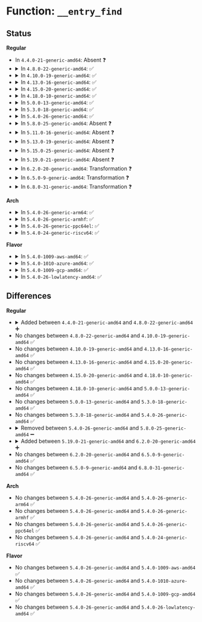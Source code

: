 # Function: <code>__entry_find</code>

## Status
<b>Regular</b>
<ul>
<li>
In <code>4.4.0-21-generic-amd64</code>: Absent ❓
</li>
<li>
<details>
<summary>In <code>4.8.0-22-generic-amd64</code>: ✅</summary>

```c
struct mb_cache_entry * __entry_find(struct mb_cache * cache, struct mb_cache_entry * entry, u32 key)
```

```json
{
  "name": "__entry_find",
  "collision_type": "Unique Static",
  "inline_type": "No",
  "funcs": [
    {
      "addr": 18446744071581568400,
      "name": "__entry_find",
      "external": false,
      "loc": "fs/mbcache.c:125",
      "file": "fs/mbcache.c",
      "inline": "seen, unknown",
      "caller_inline": [],
      "caller_func": [
        "fs/mbcache.c:mb_cache_entry_find_next",
        "fs/mbcache.c:mb_cache_entry_find_first"
      ]
    }
  ],
  "symbols": [
    {
      "addr": 18446744071581568400,
      "name": "__entry_find",
      "section": ".text",
      "bind": "STB_LOCAL",
      "size": 151
    }
  ]
}
```
</details>
</li>
<li>
<details>
<summary>In <code>4.10.0-19-generic-amd64</code>: ✅</summary>

```c
struct mb_cache_entry * __entry_find(struct mb_cache * cache, struct mb_cache_entry * entry, u32 key)
```

```json
{
  "name": "__entry_find",
  "collision_type": "Unique Static",
  "inline_type": "No",
  "funcs": [
    {
      "addr": 18446744071581652992,
      "name": "__entry_find",
      "external": false,
      "loc": "fs/mbcache.c:125",
      "file": "fs/mbcache.c",
      "inline": "seen, unknown",
      "caller_inline": [],
      "caller_func": [
        "fs/mbcache.c:mb_cache_entry_find_next",
        "fs/mbcache.c:mb_cache_entry_find_first"
      ]
    }
  ],
  "symbols": [
    {
      "addr": 18446744071581652992,
      "name": "__entry_find",
      "section": ".text",
      "bind": "STB_LOCAL",
      "size": 151
    }
  ]
}
```
</details>
</li>
<li>
<details>
<summary>In <code>4.13.0-16-generic-amd64</code>: ✅</summary>

```c
struct mb_cache_entry * __entry_find(struct mb_cache * cache, struct mb_cache_entry * entry, u32 key)
```

```json
{
  "name": "__entry_find",
  "collision_type": "Unique Static",
  "inline_type": "No",
  "funcs": [
    {
      "addr": 18446744071581707408,
      "name": "__entry_find",
      "external": false,
      "loc": "fs/mbcache.c:126",
      "file": "fs/mbcache.c",
      "inline": "seen, unknown",
      "caller_inline": [],
      "caller_func": [
        "fs/mbcache.c:mb_cache_entry_find_next",
        "fs/mbcache.c:mb_cache_entry_find_first"
      ]
    }
  ],
  "symbols": [
    {
      "addr": 18446744071581707408,
      "name": "__entry_find",
      "section": ".text",
      "bind": "STB_LOCAL",
      "size": 154
    }
  ]
}
```
</details>
</li>
<li>
<details>
<summary>In <code>4.15.0-20-generic-amd64</code>: ✅</summary>

```c
struct mb_cache_entry * __entry_find(struct mb_cache * cache, struct mb_cache_entry * entry, u32 key)
```

```json
{
  "name": "__entry_find",
  "collision_type": "Unique Static",
  "inline_type": "No",
  "funcs": [
    {
      "addr": 18446744071581853040,
      "name": "__entry_find",
      "external": false,
      "loc": "fs/mbcache.c:127",
      "file": "fs/mbcache.c",
      "inline": "seen, unknown",
      "caller_inline": [],
      "caller_func": [
        "fs/mbcache.c:mb_cache_entry_find_next",
        "fs/mbcache.c:mb_cache_entry_find_first"
      ]
    }
  ],
  "symbols": [
    {
      "addr": 18446744071581853040,
      "name": "__entry_find",
      "section": ".text",
      "bind": "STB_LOCAL",
      "size": 154
    }
  ]
}
```
</details>
</li>
<li>
<details>
<summary>In <code>4.18.0-10-generic-amd64</code>: ✅</summary>

```c
struct mb_cache_entry * __entry_find(struct mb_cache * cache, struct mb_cache_entry * entry, u32 key)
```

```json
{
  "name": "__entry_find",
  "collision_type": "Unique Static",
  "inline_type": "No",
  "funcs": [
    {
      "addr": 18446744071582032688,
      "name": "__entry_find",
      "external": false,
      "loc": "fs/mbcache.c:127",
      "file": "fs/mbcache.c",
      "inline": "seen, unknown",
      "caller_inline": [],
      "caller_func": [
        "fs/mbcache.c:mb_cache_entry_find_next",
        "fs/mbcache.c:mb_cache_entry_find_first"
      ]
    }
  ],
  "symbols": [
    {
      "addr": 18446744071582032688,
      "name": "__entry_find",
      "section": ".text",
      "bind": "STB_LOCAL",
      "size": 153
    }
  ]
}
```
</details>
</li>
<li>
<details>
<summary>In <code>5.0.0-13-generic-amd64</code>: ✅</summary>

```c
struct mb_cache_entry * __entry_find(struct mb_cache * cache, struct mb_cache_entry * entry, u32 key)
```

```json
{
  "name": "__entry_find",
  "collision_type": "Unique Static",
  "inline_type": "No",
  "funcs": [
    {
      "addr": 18446744071582121440,
      "name": "__entry_find",
      "external": false,
      "loc": "fs/mbcache.c:127",
      "file": "fs/mbcache.c",
      "inline": "seen, unknown",
      "caller_inline": [],
      "caller_func": [
        "fs/mbcache.c:mb_cache_entry_find_next",
        "fs/mbcache.c:mb_cache_entry_find_first"
      ]
    }
  ],
  "symbols": [
    {
      "addr": 18446744071582121440,
      "name": "__entry_find",
      "section": ".text",
      "bind": "STB_LOCAL",
      "size": 155
    }
  ]
}
```
</details>
</li>
<li>
<details>
<summary>In <code>5.3.0-18-generic-amd64</code>: ✅</summary>

```c
struct mb_cache_entry * __entry_find(struct mb_cache * cache, struct mb_cache_entry * entry, u32 key)
```

```json
{
  "name": "__entry_find",
  "collision_type": "Unique Static",
  "inline_type": "No",
  "funcs": [
    {
      "addr": 18446744071582283376,
      "name": "__entry_find",
      "external": false,
      "loc": "fs/mbcache.c:128",
      "file": "fs/mbcache.c",
      "inline": "seen, unknown",
      "caller_inline": [],
      "caller_func": [
        "fs/mbcache.c:mb_cache_entry_find_next",
        "fs/mbcache.c:mb_cache_entry_find_first"
      ]
    }
  ],
  "symbols": [
    {
      "addr": 18446744071582283376,
      "name": "__entry_find",
      "section": ".text",
      "bind": "STB_LOCAL",
      "size": 169
    }
  ]
}
```
</details>
</li>
<li>
<details>
<summary>In <code>5.4.0-26-generic-amd64</code>: ✅</summary>

```c
struct mb_cache_entry * __entry_find(struct mb_cache * cache, struct mb_cache_entry * entry, u32 key)
```

```json
{
  "name": "__entry_find",
  "collision_type": "Unique Static",
  "inline_type": "No",
  "funcs": [
    {
      "addr": 18446744071582382496,
      "name": "__entry_find",
      "external": false,
      "loc": "fs/mbcache.c:128",
      "file": "fs/mbcache.c",
      "inline": "seen, unknown",
      "caller_inline": [],
      "caller_func": [
        "fs/mbcache.c:mb_cache_entry_find_next",
        "fs/mbcache.c:mb_cache_entry_find_first"
      ]
    }
  ],
  "symbols": [
    {
      "addr": 18446744071582382496,
      "name": "__entry_find",
      "section": ".text",
      "bind": "STB_LOCAL",
      "size": 169
    }
  ]
}
```
</details>
</li>
<li>
<details>
<summary>In <code>5.8.0-25-generic-amd64</code>: Absent ❓</summary>

```json
{
  "name": "__entry_find",
  "collision_type": "Unique Static",
  "inline_type": "Selective",
  "funcs": [
    {
      "addr": 18446744071582667696,
      "name": "__entry_find",
      "external": false,
      "loc": "fs/mbcache.c:128",
      "file": "fs/mbcache.c",
      "inline": "not declared, inlined",
      "caller_inline": [],
      "caller_func": [
        "fs/mbcache.c:mb_cache_entry_find_next",
        "fs/mbcache.c:mb_cache_entry_find_first"
      ]
    }
  ],
  "symbols": [
    {
      "addr": 18446744071582667696,
      "name": "__entry_find.isra.0",
      "section": ".text",
      "bind": "STB_LOCAL",
      "size": 178
    }
  ]
}
```
</details>
</li>
<li>
<details>
<summary>In <code>5.11.0-16-generic-amd64</code>: Absent ❓</summary>

```json
{
  "name": "__entry_find",
  "collision_type": "Unique Static",
  "inline_type": "Selective",
  "funcs": [
    {
      "addr": 18446744071582736656,
      "name": "__entry_find",
      "external": false,
      "loc": "fs/mbcache.c:128",
      "file": "fs/mbcache.c",
      "inline": "not declared, inlined",
      "caller_inline": [],
      "caller_func": [
        "fs/mbcache.c:mb_cache_entry_find_next",
        "fs/mbcache.c:mb_cache_entry_find_first"
      ]
    }
  ],
  "symbols": [
    {
      "addr": 18446744071582736656,
      "name": "__entry_find.isra.0",
      "section": ".text",
      "bind": "STB_LOCAL",
      "size": 178
    }
  ]
}
```
</details>
</li>
<li>
<details>
<summary>In <code>5.13.0-19-generic-amd64</code>: Absent ❓</summary>

```json
{
  "name": "__entry_find",
  "collision_type": "Unique Static",
  "inline_type": "Selective",
  "funcs": [
    {
      "addr": 18446744071582764880,
      "name": "__entry_find",
      "external": false,
      "loc": "fs/mbcache.c:128",
      "file": "fs/mbcache.c",
      "inline": "not declared, inlined",
      "caller_inline": [],
      "caller_func": [
        "fs/mbcache.c:mb_cache_entry_find_next",
        "fs/mbcache.c:mb_cache_entry_find_first"
      ]
    }
  ],
  "symbols": [
    {
      "addr": 18446744071582764880,
      "name": "__entry_find.isra.0",
      "section": ".text",
      "bind": "STB_LOCAL",
      "size": 178
    }
  ]
}
```
</details>
</li>
<li>
<details>
<summary>In <code>5.15.0-25-generic-amd64</code>: Absent ❓</summary>

```json
{
  "name": "__entry_find",
  "collision_type": "Unique Static",
  "inline_type": "Selective",
  "funcs": [
    {
      "addr": 0,
      "name": "__entry_find",
      "external": false,
      "loc": "fs/mbcache.c:128",
      "file": "fs/mbcache.c",
      "inline": "not declared, inlined",
      "caller_inline": [],
      "caller_func": [
        "fs/mbcache.c:mb_cache_entry_find_next",
        "fs/mbcache.c:mb_cache_entry_find_first"
      ]
    }
  ],
  "symbols": [
    {
      "addr": 18446744071583091888,
      "name": "__entry_find.isra.0",
      "section": ".text",
      "bind": "STB_LOCAL",
      "size": 219
    },
    {
      "addr": 18446744071592244565,
      "name": "__entry_find.isra.0.cold",
      "section": ".text",
      "bind": "STB_LOCAL",
      "size": 31
    }
  ]
}
```
</details>
</li>
<li>
<details>
<summary>In <code>5.19.0-21-generic-amd64</code>: Absent ❓</summary>

```json
{
  "name": "__entry_find",
  "collision_type": "Unique Static",
  "inline_type": "Selective",
  "funcs": [
    {
      "addr": 0,
      "name": "__entry_find",
      "external": false,
      "loc": "fs/mbcache.c:141",
      "file": "fs/mbcache.c",
      "inline": "not declared, inlined",
      "caller_inline": [],
      "caller_func": [
        "fs/mbcache.c:mb_cache_entry_find_next",
        "fs/mbcache.c:mb_cache_entry_find_first"
      ]
    }
  ],
  "symbols": [
    {
      "addr": 18446744071583571872,
      "name": "__entry_find.isra.0",
      "section": ".text",
      "bind": "STB_LOCAL",
      "size": 307
    },
    {
      "addr": 18446744071594023778,
      "name": "__entry_find.isra.0.cold",
      "section": ".text",
      "bind": "STB_LOCAL",
      "size": 30
    }
  ]
}
```
</details>
</li>
<li>
<details>
<summary>In <code>6.2.0-20-generic-amd64</code>: Transformation ❓</summary>

```c
struct mb_cache_entry * __entry_find(struct mb_cache * cache, struct mb_cache_entry * entry, u32 key)
```

```json
{
  "name": "__entry_find",
  "collision_type": "Unique Static",
  "inline_type": "No",
  "funcs": [
    {
      "addr": 0,
      "name": "__entry_find",
      "external": false,
      "loc": "fs/mbcache.c:152",
      "file": "fs/mbcache.c",
      "inline": "seen, unknown",
      "caller_inline": [],
      "caller_func": [
        "fs/mbcache.c:mb_cache_entry_find_next",
        "fs/mbcache.c:mb_cache_entry_find_first"
      ]
    }
  ],
  "symbols": [
    {
      "addr": 18446744071584174288,
      "name": "__entry_find",
      "section": ".text",
      "bind": "STB_LOCAL",
      "size": 294
    },
    {
      "addr": 18446744071596059619,
      "name": "__entry_find.cold",
      "section": ".text",
      "bind": "STB_LOCAL",
      "size": 31
    }
  ]
}
```
</details>
</li>
<li>
<details>
<summary>In <code>6.5.0-9-generic-amd64</code>: Transformation ❓</summary>

```c
struct mb_cache_entry * __entry_find(struct mb_cache * cache, struct mb_cache_entry * entry, u32 key)
```

```json
{
  "name": "__entry_find",
  "collision_type": "Unique Static",
  "inline_type": "No",
  "funcs": [
    {
      "addr": 0,
      "name": "__entry_find",
      "external": false,
      "loc": "fs/mbcache.c:152",
      "file": "fs/mbcache.c",
      "inline": "seen, unknown",
      "caller_inline": [],
      "caller_func": [
        "fs/mbcache.c:mb_cache_entry_find_next",
        "fs/mbcache.c:mb_cache_entry_find_first"
      ]
    }
  ],
  "symbols": [
    {
      "addr": 18446744071584402128,
      "name": "__entry_find",
      "section": ".text",
      "bind": "STB_LOCAL",
      "size": 294
    },
    {
      "addr": 18446744071596583762,
      "name": "__entry_find.cold",
      "section": ".text",
      "bind": "STB_LOCAL",
      "size": 31
    }
  ]
}
```
</details>
</li>
<li>
<details>
<summary>In <code>6.8.0-31-generic-amd64</code>: Transformation ❓</summary>

```c
struct mb_cache_entry * __entry_find(struct mb_cache * cache, struct mb_cache_entry * entry, u32 key)
```

```json
{
  "name": "__entry_find",
  "collision_type": "Unique Static",
  "inline_type": "No",
  "funcs": [
    {
      "addr": 0,
      "name": "__entry_find",
      "external": false,
      "loc": "fs/mbcache.c:152",
      "file": "fs/mbcache.c",
      "inline": "seen, unknown",
      "caller_inline": [],
      "caller_func": [
        "fs/mbcache.c:mb_cache_entry_find_next",
        "fs/mbcache.c:mb_cache_entry_find_first"
      ]
    }
  ],
  "symbols": [
    {
      "addr": 18446744071584622848,
      "name": "__entry_find",
      "section": ".text",
      "bind": "STB_LOCAL",
      "size": 294
    },
    {
      "addr": 18446744071597488333,
      "name": "__entry_find.cold",
      "section": ".text",
      "bind": "STB_LOCAL",
      "size": 31
    }
  ]
}
```
</details>
</li>
</ul>
<b>Arch</b>
<ul>
<li>
<details>
<summary>In <code>5.4.0-26-generic-arm64</code>: ✅</summary>

```c
struct mb_cache_entry * __entry_find(struct mb_cache * cache, struct mb_cache_entry * entry, u32 key)
```

```json
{
  "name": "__entry_find",
  "collision_type": "Unique Static",
  "inline_type": "No",
  "funcs": [
    {
      "addr": 18446603336493979800,
      "name": "__entry_find",
      "external": false,
      "loc": "fs/mbcache.c:128",
      "file": "fs/mbcache.c",
      "inline": "seen, unknown",
      "caller_inline": [],
      "caller_func": [
        "fs/mbcache.c:mb_cache_entry_find_next",
        "fs/mbcache.c:mb_cache_entry_find_first"
      ]
    }
  ],
  "symbols": [
    {
      "addr": 18446603336493979800,
      "name": "__entry_find",
      "section": ".text",
      "bind": "STB_LOCAL",
      "size": 376
    }
  ]
}
```
</details>
</li>
<li>
<details>
<summary>In <code>5.4.0-26-generic-armhf</code>: ✅</summary>

```c
struct mb_cache_entry * __entry_find(struct mb_cache * cache, struct mb_cache_entry * entry, u32 key)
```

```json
{
  "name": "__entry_find",
  "collision_type": "Unique Static",
  "inline_type": "No",
  "funcs": [
    {
      "addr": 3227444200,
      "name": "__entry_find",
      "external": false,
      "loc": "fs/mbcache.c:128",
      "file": "fs/mbcache.c",
      "inline": "seen, unknown",
      "caller_inline": [],
      "caller_func": [
        "fs/mbcache.c:mb_cache_entry_find_next",
        "fs/mbcache.c:mb_cache_entry_find_first"
      ]
    }
  ],
  "symbols": [
    {
      "addr": 3227444200,
      "name": "__entry_find",
      "section": ".text",
      "bind": "STB_LOCAL",
      "size": 428
    }
  ]
}
```
</details>
</li>
<li>
<details>
<summary>In <code>5.4.0-26-generic-ppc64el</code>: ✅</summary>

```c
struct mb_cache_entry * __entry_find(struct mb_cache * cache, struct mb_cache_entry * entry, u32 key)
```

```json
{
  "name": "__entry_find",
  "collision_type": "Unique Static",
  "inline_type": "No",
  "funcs": [
    {
      "addr": 13835058055287621632,
      "name": "__entry_find",
      "external": false,
      "loc": "fs/mbcache.c:128",
      "file": "fs/mbcache.c",
      "inline": "seen, unknown",
      "caller_inline": [],
      "caller_func": [
        "fs/mbcache.c:mb_cache_entry_find_next",
        "fs/mbcache.c:mb_cache_entry_find_first"
      ]
    }
  ],
  "symbols": [
    {
      "addr": 13835058055287621632,
      "name": "__entry_find",
      "section": ".text",
      "bind": "STB_LOCAL",
      "size": 408
    }
  ]
}
```
</details>
</li>
<li>
<details>
<summary>In <code>5.4.0-24-generic-riscv64</code>: ✅</summary>

```c
struct mb_cache_entry * __entry_find(struct mb_cache * cache, struct mb_cache_entry * entry, u32 key)
```

```json
{
  "name": "__entry_find",
  "collision_type": "Unique Static",
  "inline_type": "No",
  "funcs": [
    {
      "addr": 18446743936273498676,
      "name": "__entry_find",
      "external": false,
      "loc": "fs/mbcache.c:128",
      "file": "fs/mbcache.c",
      "inline": "seen, unknown",
      "caller_inline": [],
      "caller_func": [
        "fs/mbcache.c:mb_cache_entry_find_next",
        "fs/mbcache.c:mb_cache_entry_find_first"
      ]
    }
  ],
  "symbols": [
    {
      "addr": 18446743936273498676,
      "name": "__entry_find",
      "section": ".text",
      "bind": "STB_LOCAL",
      "size": 230
    }
  ]
}
```
</details>
</li>
</ul>
<b>Flavor</b>
<ul>
<li>
<details>
<summary>In <code>5.4.0-1009-aws-amd64</code>: ✅</summary>

```c
struct mb_cache_entry * __entry_find(struct mb_cache * cache, struct mb_cache_entry * entry, u32 key)
```

```json
{
  "name": "__entry_find",
  "collision_type": "Unique Static",
  "inline_type": "No",
  "funcs": [
    {
      "addr": 18446744071582351232,
      "name": "__entry_find",
      "external": false,
      "loc": "fs/mbcache.c:128",
      "file": "fs/mbcache.c",
      "inline": "seen, unknown",
      "caller_inline": [],
      "caller_func": [
        "fs/mbcache.c:mb_cache_entry_find_next",
        "fs/mbcache.c:mb_cache_entry_find_first"
      ]
    }
  ],
  "symbols": [
    {
      "addr": 18446744071582351232,
      "name": "__entry_find",
      "section": ".text",
      "bind": "STB_LOCAL",
      "size": 169
    }
  ]
}
```
</details>
</li>
<li>
<details>
<summary>In <code>5.4.0-1010-azure-amd64</code>: ✅</summary>

```c
struct mb_cache_entry * __entry_find(struct mb_cache * cache, struct mb_cache_entry * entry, u32 key)
```

```json
{
  "name": "__entry_find",
  "collision_type": "Unique Static",
  "inline_type": "No",
  "funcs": [
    {
      "addr": 18446744071582288944,
      "name": "__entry_find",
      "external": false,
      "loc": "fs/mbcache.c:128",
      "file": "fs/mbcache.c",
      "inline": "seen, unknown",
      "caller_inline": [],
      "caller_func": [
        "fs/mbcache.c:mb_cache_entry_find_next",
        "fs/mbcache.c:mb_cache_entry_find_first"
      ]
    }
  ],
  "symbols": [
    {
      "addr": 18446744071582288944,
      "name": "__entry_find",
      "section": ".text",
      "bind": "STB_LOCAL",
      "size": 169
    }
  ]
}
```
</details>
</li>
<li>
<details>
<summary>In <code>5.4.0-1009-gcp-amd64</code>: ✅</summary>

```c
struct mb_cache_entry * __entry_find(struct mb_cache * cache, struct mb_cache_entry * entry, u32 key)
```

```json
{
  "name": "__entry_find",
  "collision_type": "Unique Static",
  "inline_type": "No",
  "funcs": [
    {
      "addr": 18446744071582341712,
      "name": "__entry_find",
      "external": false,
      "loc": "fs/mbcache.c:128",
      "file": "fs/mbcache.c",
      "inline": "seen, unknown",
      "caller_inline": [],
      "caller_func": [
        "fs/mbcache.c:mb_cache_entry_find_next",
        "fs/mbcache.c:mb_cache_entry_find_first"
      ]
    }
  ],
  "symbols": [
    {
      "addr": 18446744071582341712,
      "name": "__entry_find",
      "section": ".text",
      "bind": "STB_LOCAL",
      "size": 169
    }
  ]
}
```
</details>
</li>
<li>
<details>
<summary>In <code>5.4.0-26-lowlatency-amd64</code>: ✅</summary>

```c
struct mb_cache_entry * __entry_find(struct mb_cache * cache, struct mb_cache_entry * entry, u32 key)
```

```json
{
  "name": "__entry_find",
  "collision_type": "Unique Static",
  "inline_type": "No",
  "funcs": [
    {
      "addr": 18446744071582421200,
      "name": "__entry_find",
      "external": false,
      "loc": "fs/mbcache.c:128",
      "file": "fs/mbcache.c",
      "inline": "seen, unknown",
      "caller_inline": [],
      "caller_func": [
        "fs/mbcache.c:mb_cache_entry_find_next",
        "fs/mbcache.c:mb_cache_entry_find_first"
      ]
    }
  ],
  "symbols": [
    {
      "addr": 18446744071582421200,
      "name": "__entry_find",
      "section": ".text",
      "bind": "STB_LOCAL",
      "size": 208
    }
  ]
}
```
</details>
</li>
</ul>

## Differences
<b>Regular</b>
<ul>
<li>
<details>
<summary>Added between <code>4.4.0-21-generic-amd64</code> and <code>4.8.0-22-generic-amd64</code> ➕</summary>

```c
struct mb_cache_entry * __entry_find(struct mb_cache * cache, struct mb_cache_entry * entry, u32 key)
```
</details>
</li>
<li>
No changes between <code>4.8.0-22-generic-amd64</code> and <code>4.10.0-19-generic-amd64</code> ✅
</li>
<li>
No changes between <code>4.10.0-19-generic-amd64</code> and <code>4.13.0-16-generic-amd64</code> ✅
</li>
<li>
No changes between <code>4.13.0-16-generic-amd64</code> and <code>4.15.0-20-generic-amd64</code> ✅
</li>
<li>
No changes between <code>4.15.0-20-generic-amd64</code> and <code>4.18.0-10-generic-amd64</code> ✅
</li>
<li>
No changes between <code>4.18.0-10-generic-amd64</code> and <code>5.0.0-13-generic-amd64</code> ✅
</li>
<li>
No changes between <code>5.0.0-13-generic-amd64</code> and <code>5.3.0-18-generic-amd64</code> ✅
</li>
<li>
No changes between <code>5.3.0-18-generic-amd64</code> and <code>5.4.0-26-generic-amd64</code> ✅
</li>
<li>
<details>
<summary>Removed between <code>5.4.0-26-generic-amd64</code> and <code>5.8.0-25-generic-amd64</code> ➖</summary>

```c
struct mb_cache_entry * __entry_find(struct mb_cache * cache, struct mb_cache_entry * entry, u32 key)
```
</details>
</li>
<li>
<details>
<summary>Added between <code>5.19.0-21-generic-amd64</code> and <code>6.2.0-20-generic-amd64</code> ➕</summary>

```c
struct mb_cache_entry * __entry_find(struct mb_cache * cache, struct mb_cache_entry * entry, u32 key)
```
</details>
</li>
<li>
No changes between <code>6.2.0-20-generic-amd64</code> and <code>6.5.0-9-generic-amd64</code> ✅
</li>
<li>
No changes between <code>6.5.0-9-generic-amd64</code> and <code>6.8.0-31-generic-amd64</code> ✅
</li>
</ul>
<b>Arch</b>
<ul>
<li>
No changes between <code>5.4.0-26-generic-amd64</code> and <code>5.4.0-26-generic-arm64</code> ✅
</li>
<li>
No changes between <code>5.4.0-26-generic-amd64</code> and <code>5.4.0-26-generic-armhf</code> ✅
</li>
<li>
No changes between <code>5.4.0-26-generic-amd64</code> and <code>5.4.0-26-generic-ppc64el</code> ✅
</li>
<li>
No changes between <code>5.4.0-26-generic-amd64</code> and <code>5.4.0-24-generic-riscv64</code> ✅
</li>
</ul>
<b>Flavor</b>
<ul>
<li>
No changes between <code>5.4.0-26-generic-amd64</code> and <code>5.4.0-1009-aws-amd64</code> ✅
</li>
<li>
No changes between <code>5.4.0-26-generic-amd64</code> and <code>5.4.0-1010-azure-amd64</code> ✅
</li>
<li>
No changes between <code>5.4.0-26-generic-amd64</code> and <code>5.4.0-1009-gcp-amd64</code> ✅
</li>
<li>
No changes between <code>5.4.0-26-generic-amd64</code> and <code>5.4.0-26-lowlatency-amd64</code> ✅
</li>
</ul>
